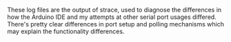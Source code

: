 These log files are the output of strace, used to diagnose the differences in how the Arduino IDE and my attempts at other serial port usages differed. There's pretty clear differences in port setup and polling mechanisms which may explain the functionality differences.

